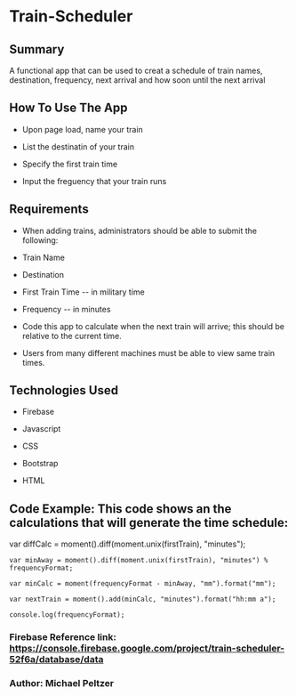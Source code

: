 # Train-Scheduler

## Summary

A functional app that can be used to creat a schedule of train names, destination, frequency, next arrival and
how soon until the next arrival

## How To Use The App 

- Upon page load, name your train

- List the destinatin of your train

- Specify the first train time

- Input the freguency that your train runs

## Requirements

- When adding trains, administrators should be able to submit the following:

- Train Name

- Destination

- First Train Time -- in military time

- Frequency -- in minutes

- Code this app to calculate when the next train will arrive; this should be relative to the current time.

- Users from many different machines must be able to view same train times.


## Technologies Used

- Firebase

- Javascript

- CSS

- Bootstrap

- HTML


## Code Example:  This code shows an the calculations that will generate the time schedule:

var diffCalc = moment().diff(moment.unix(firstTrain), "minutes");
    
    var minAway = moment().diff(moment.unix(firstTrain), "minutes") % frequencyFormat;
    
    var minCalc = moment(frequencyFormat - minAway, "mm").format("mm");
    
    var nextTrain = moment().add(minCalc, "minutes").format("hh:mm a");

    console.log(frequencyFormat); 

### Firebase Reference link: https://console.firebase.google.com/project/train-scheduler-52f6a/database/data

### Author: Michael Peltzer


